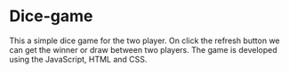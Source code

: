 # Dice-game

This a simple dice game for the two player. On click the refresh button we can get the winner or draw between two players. 
The game is developed using the JavaScript, HTML and CSS.

